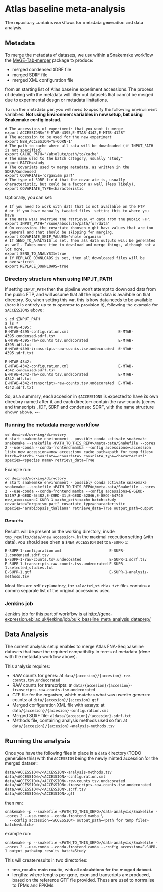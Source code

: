 # Atlas baseline meta-analysis
The repository contains workflows for metadata generation and data analysis.
## Metadata

To merge the metadata of datasets, we use within a Snakemake workflow the [MAGE-Tab-merger](https://pypi.org/project/MAGE-Tab-merger/) package to produce:

- merged condensed SDRF file
- merged SDRF file
- merged XML configuration file

from an starting list of Atlas baseline experiment accessions. The process of dealing with the metadata will filter out datasets that cannot be merged due to experimental design or metadata limitations.

To run the metadata part you will need to specify the following environment variables: **Not using Environment variables in new setup, but using Snakemake config instead.**

```
# The accessions of experiments that you want to merge
export ACCESSIONS="E-MTAB-4395,E-MTAB-4342,E-MTAB-4128"
# The accession to be used for the new experiment
export NEW_ACCESSION="E-CORN-1"
# The path to cache where all data will be downloaded (if INPUT_PATH is not specified)
export CACHE_PATH="/absolute/path/to/cache"
# The name used to the batch category, usually "study"
export BATCH=study
# The covariate used to merge metadata, as written in the SDRF/Condensed
export COVARIATE='organism part'
# The type of SDRF field that the covariate is, usually characteristic, but could be a factor as well (less likely).
export COVARIATE_TYPE=characteristic
```

Optionally, you can set:

```
# If you need to work with data that is not available on the FTP
# or if you have manually tweaked files, setting this to where you have
# the data will override the retrieval of data from the public FTP.
export INPUT_PATH="/some/absolute/path/for/data"
# On occassions the covariate choosen might have values that are too
# general and that should be skipping for merging.
export COVARIATE_SKIP_VALUES='whole organism'
# If SEND_TO_ANALYSIS is set, then all data outputs will be generated as well. Takes more time to download and merge things, although not a lot more.
export SEND_TO_ANALYSIS=true
# If REPLACE_DOWNLOADS is set, then all downloaded files will be
# overwritten
export REPLACE_DOWNLOADS=true
```

### Directory structure when using INPUT_PATH

If setting `INPUT_PATH` then the pipeline won't attempt to download data from the public FTP, and will assume that all the input data is available on that directory. So, when setting this var, this is how data needs to be available (here it is entirely up to to operator to provision it), following the example for `$ACCESSIONS` above:

```
$ cd $INPUT_PATH
$ ls *
E-MTAB-4395:
E-MTAB-4395-configuration.xml                       E-MTAB-4395.condensed-sdrf.tsv
E-MTAB-4395-raw-counts.tsv.undecorated              E-MTAB-4395.idf.txt
E-MTAB-4395-transcripts-raw-counts.tsv.undecorated  E-MTAB-4395.sdrf.txt

E-MTAB-4342:
E-MTAB-4342-configuration.xml                       E-MTAB-4342.condensed-sdrf.tsv
E-MTAB-4342-raw-counts.tsv.undecorated              E-MTAB-4342.idf.txt
E-MTAB-4342-transcripts-raw-counts.tsv.undecorated  E-MTAB-4342.sdrf.txt
```

So, as a summary, each accesion in `$ACCESSIONS` is expected to have its own directory named after it, and each directory contain the raw-counts (genes and transcripts), IDF, SDRF and condensed SDRF, with the name structure shown above.
~~
### Running the metadata merge workflow

```
cd desired/working/directory
# start snakemake environment - possibly conda activate snakemake
snakemake --snakefile <PATH_TO_THIS_REPO>/meta-data/Snakefile --cores 2 --use-conda --conda-frontend mamba --config accessions=<accession list> new_accession=<new accession> cache_path=<path for temp files> batch=<batch> covariate=<covariate> covariate_type=characteristic species=<species name> retrieve_data=True
```

Example run:

```
cd desired/working/directory
# start snakemake environment - possibly conda activate snakemake
snakemake --snakefile <PATH_TO_THIS_REPO>/meta-data/Snakefile --cores 2 --use-conda --conda-frontend mamba --config accessions=E-GEOD-53197,E-GEOD-55482,E-CURD-31,E-GEOD-52806,E-GEOD-64740 new_accession=E-SUPR-1 cache_path=cache batch=study covariate="organism part" covariate_type=characteristic species="arabidopsis_thaliana" retrieve_data=True output_path=output
```

### Results

Results will be present on the working directory, inside `tmp_results/data/<new accession>`. In the maximal execution setting (with data), you should see given a `$NEW_ACCESSION` set to `E-SUPR-1`:

```
E-SUPR-1-configuration.xml                      E-SUPR-1.condensed.sdrf.tsv
E-SUPR-1-raw-counts.tsv.undecorated             E-SUPR-1.sdrf.tsv
E-SUPR-1-transcripts-raw-counts.tsv.undecorated	E-SUPR-1.selected_studies.txt
E-SUPR-1.gtf                                    E-SUPR-1-analysis-methods.tsv
```

Most files are self explanatory, the `selected_studies.txt` files contains a comma separate list of the original accessions used.

### Jenkins job

Jenkins job for this part of workflow is at http://gene-expression.ebi.ac.uk/jenkins/job/bulk_baseline_meta_analysis_dataprep/ 


## Data Analysis

The current analysis setup enables to merge Atlas RNA-Seq baseline datasets that have the required compatibility in terms of metadata (done with the metadata workflow above).

This analysis requires:

- RAW counts for genes: at `data/{accesion}/{accesion}-raw-counts.tsv.undecorated`
- RAW counts for transcripts: at `data/{accesion}/{accesion}-transcripts-raw-counts.tsv.undecorated`
- GTF file for the organism, which matches what was used to generate counts: at `data/{accesion}/{accesion}.gtf`
- Merged configuration XML file with assays: at `data/{accesion}/{accesion}-configuration.xml`
- Merged SDRF file: at `data/{accesion}/{accesion}.sdrf.txt`
- Methods file, containing analysis methods used so far: at `data/{accesion}/{accesion}-analysis-methods.tsv`

## Running the analysis

Once you have the following files in place in a `data` directory (TODO generalise this) with the `ACCESSION` being the newly minted accession for the merged dataset:

```
data/<ACCESSION>/<ACCESSION>-analysis-methods.tsv
data/<ACCESSION>/<ACCESSION>-configuration.xml
data/<ACCESSION>/<ACCESSION>-raw-counts.tsv.undecorated
data/<ACCESSION>/<ACCESSION>-transcripts-raw-counts.tsv.undecorated
data/<ACCESSION>/<ACCESSION>.sdrf.tsv
data/<ACCESSION>/<ACCESSION>.gtf
```

then run:

```
snakemake -p --snakefile <PATH_TO_THIS_REPO>/data-analysis/Snakefile --cores 2 --use-conda --conda-frontend mamba \
  --config accession=<ACCESSION> output_path=<path for temp files> batch=<batch>
```

example run:

```
snakemake -p --snakefile <PATH_TO_THIS_REPO>/data-analysis/Snakefile --cores 2 --use-conda --conda-frontend conda --config accession=E-SUPR-1 output_path=tmp_results batch=Study
```

This will create results in two directories:

- tmp_results: main results, with all calculations for the merged dataset.
- lengths: where lengths per gene, exon and transcripts are produced, based on the reference GTF file provided. These are used to normalise to TPMs and FPKMs.
